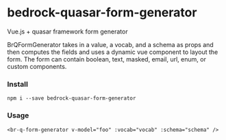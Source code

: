 # bedrock-quasar-form-generator
Vue.js + quasar framework form generator

BrQFormGenerator takes in a value, a vocab, and a schema as props
and then computes the fields and uses a dynamic vue component
to layout the form. The form can contain boolean, text, masked,
email, url, enum, or custom components.


### Install

```
npm i --save bedrock-quasar-form-generator
```

### Usage

```
<br-q-form-generator v-model="foo" :vocab="vocab" :schema="schema" />
```
